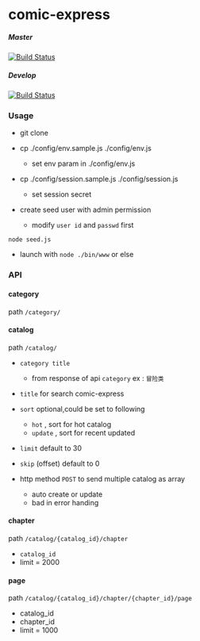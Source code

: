 comic-express
===

##### Master

[![Build Status](https://travis-ci.org/vivalalova/comic-express.svg?branch=master)](https://travis-ci.org/vivalalova/comic-express/)

##### Develop
[![Build Status](https://travis-ci.org/vivalalova/comic-express.svg?branch=develop)](https://travis-ci.org/vivalalova/comic-express/)


### Usage

* git clone
* cp ./config/env.sample.js ./config/env.js
	* set env param in ./config/env.js
* cp ./config/session.sample.js ./config/session.js
	* set session secret

* create seed user with admin permission
	* modify `user id` and `passwd` first
```
node seed.js
```


* launch with `node ./bin/www` or else



### API

#### category

path `/category/`

#### catalog

path `/catalog/`

* `category title`
	* from response of api `category` ex : `冒险类`
* `title` for search comic-express
* `sort` optional,could be set to following
	* `hot` , sort for hot catalog
	* `update` , sort for recent updated
* `limit` default to 30
* `skip` (offset) default to 0 


* http method `POST` to send multiple catalog as array
	* auto create or update
	* bad in error handing

#### chapter

path `/catalog/{catalog_id}/chapter`

* `catalog_id` 
* limit = 2000

#### page

path `/catalog/{catalog_id}/chapter/{chapter_id}/page`

* catalog_id
* chapter_id
* limit = 1000

